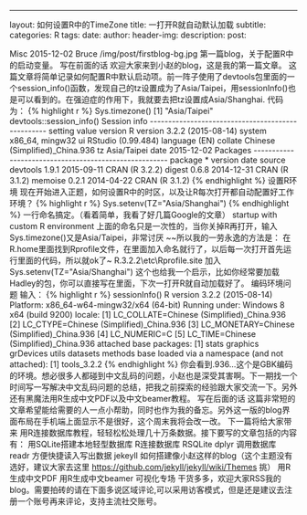 ---
layout: 如何设置R中的TimeZone
title: 一打开R就自动默认加载
subtitle: 
categories: R
tags: 
date: 
author: 
header-img: 
description: 
post: 


Misc
2015-12-02
Bruce
/img/post/firstblog-bg.jpg
第一篇blog，关于配置R中的启动变量。
写在前面的话
欢迎大家来到小赵的blog，这是我的第一篇文章。
这篇文章将简单记录如何配置R中默认启动项。前一阵子使用了devtools包里面的一个session_info()函数，发现自己的tz设置成为了Asia/Taipei，用sessionInfo()也是可以看到的。在强迫症的作用下，我就要去把tz设置成Asia/Shanghai.
代码为： {% highlight r %}
Sys.timezone() [1] "Asia/Taipei" devtools::session_info() Session info -------------------------------------------------- setting value
version R version 3.2.2 (2015-08-14)
system x86_64, mingw32
ui RStudio (0.99.484)
language (EN)
collate Chinese (Simplified)_China.936 tz Asia/Taipei
date 2015-12-02
Packages ------------------------------------------------------ package * version date source
devtools 1.9.1 2015-09-11 CRAN (R 3.2.2) digest 0.6.8 2014-12-31 CRAN (R 3.1.2) memoise 0.2.1 2014-04-22 CRAN (R 3.1.2) {% endhighlight %}
设置R环境
现在开始进入正题，如何设置R中的时区，以及让R每次打开都自动配置好工作环境？
{% highlight r %} Sys.setenv(TZ="Asia/Shanghai") {% endhighlight %}
一行命名搞定。（看着简单，我看了好几篇Google的文章）
startup with custom R environment
上面的命名只是一次性的，当你关掉R再打开，输入Sys.timezone()又是Asia/Taipei，非常讨厌 ~~所以我的一劳永逸的方法是：
在R.home里面找到Rprofile文件，在里面加入命名就行了，以后每一次打开首先运行里面的代码，所以就ok了~
R.3.2.2\etc\Rprofile.site 加入 Sys.setenv(TZ="Asia/Shanghai")
这个也给我一个启示，比如你经常要加载Hadley的包，你可以直接写在里面，下次一打开R就自动加载好了。
编码环境问题
输入： {% highlight r %}
sessionInfo() R version 3.2.2 (2015-08-14) Platform: x86_64-w64-mingw32/x64 (64-bit) Running under: Windows 8 x64 (build 9200)
locale: [1] LC_COLLATE=Chinese (Simplified)_China.936 [2] LC_CTYPE=Chinese (Simplified)_China.936
[3] LC_MONETARY=Chinese (Simplified)_China.936 [4] LC_NUMERIC=C
[5] LC_TIME=Chinese (Simplified)_China.936
attached base packages: [1] stats graphics grDevices utils datasets methods base
loaded via a namespace (and not attached): [1] tools_3.2.2 {% endhighlight %}
你会看到.936...这个是GBK编码的环境。想必很多人都碰到中文乱码的问题，小赵也是深受其害啊。下一期找一个时间写一写解决中文乱码问题的总结，把我之前探索的经验跟大家交流一下。另外 还有黑魔法用R生成中文PDF以及中文beamer教程。
写在后面的话
这篇非常短的文章希望能给需要的人一点小帮助，同时也作为我的备忘。另外这一版的blog界面布局在手机端上面显示不是很好，这个周末我将会改一改。 下一篇将给大家带来 用R连接数据库教程，轻轻松松处理几十万条数据。接下要写的文章包括的内容有：
用SQLite搭建本地轻型数据库
R连接数据库 RSQLite
dplyr 调用数据库
readr 方便快捷读入写出数据
jekeyll 如何搭建像小赵这样的blog（这个主题没有选好，建议大家去这里 https://github.com/jekyll/jekyll/wiki/Themes 挑）
用R生成中文PDF
用R生成中文beamer
可视化专场
干货多多，欢迎大家RSS我的blog。需要拍砖的请在下面多说区域评论,可以采用访客模式，但是还是建议去注册一个账号再来评论，支持主流社交账号。